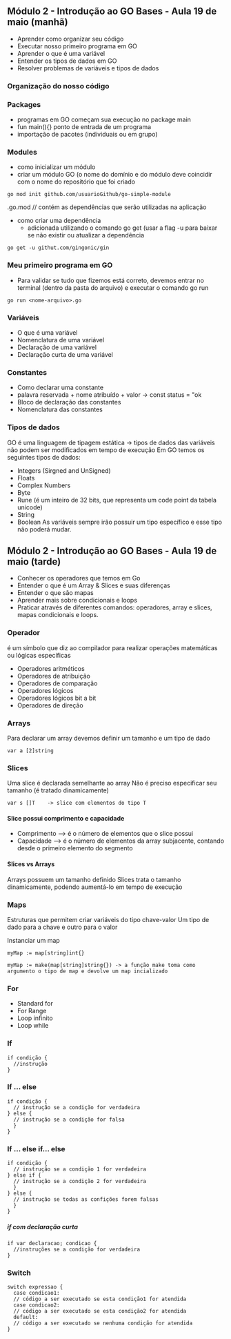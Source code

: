 ## Módulo 2 - Introdução ao GO Bases - Aula 19 de maio (manhã)
- Aprender como organizar seu código
- Executar nosso primeiro programa em GO
- Aprender o que é uma variável
- Entender os tipos de dados em GO
- Resolver problemas de variáveis e tipos de dados

###  Organização do nosso código

### Packages
  - programas em GO começam sua execução no package main
  - fun main(){} ponto de entrada de um programa
  - importação de pacotes (individuais ou em grupo)
  
### Modules
  - como inicializar um módulo
  - criar um módulo GO (o nome do domínio e do módulo deve coincidir com o nome do repositório que foi criado
```shell
go mod init github.com/usuarioGithub/go-simple-module
```
.go.mod // contém as dependências que serão utilizadas na aplicação
    
  - como criar uma dependência
    - adicionada utilizando o comando go get (usar a flag -u para baixar se não existir ou atualizar a dependência
```shell
go get -u githut.com/gingonic/gin
```

###  Meu primeiro programa em GO

- Para validar se tudo que fizemos está correto, devemos entrar no terminal (dentro da pasta do arquivo) e executar o comando go run
```shell
go run <nome-arquivo>.go
```

###  Variáveis

- O que é uma variável
- Nomenclatura de uma variável
- Declaração de uma variável
- Declaração curta de uma variável


###  Constantes

- Como declarar uma constante
- palavra reservada + nome atribuído + valor -> const  status = "ok
- Bloco de declaração das constantes
- Nomenclatura das constantes

###  Tipos de dados

GO é uma linguagem de tipagem estática -> tipos de dados das variáveis não podem ser modificados em tempo de execução
Em GO temos os seguintes tipos de dados:
- Integers (Sirgned and UnSigned)
- Floats
- Complex Numbers 
- Byte
- Rune (é um inteiro de 32 bits, que representa um code point da tabela unicode)
- String
- Boolean
As variáveis sempre irão possuir um tipo específico e esse tipo não poderá mudar.


## Módulo 2 - Introdução ao GO Bases - Aula 19 de maio (tarde)
- Conhecer os operadores que temos em Go
- Entender o que é um Array & Slices e suas diferenças
- Entender o que são mapas
- Aprender mais sobre condicionais e loops
- Praticar através de diferentes comandos: operadores, array e slices, mapas condicionais e loops.

### Operador
é um símbolo que diz ao compilador para realizar operações matemáticas ou lógicas específicas
- Operadores aritméticos
- Operadores de atribuição
- Operadores de comparação
- Operadores lógicos
- Operadores lógicos bit a bit
- Operadores de direção

### Arrays
Para declarar um array devemos definir um tamanho e um tipo de dado
```shell
var a [2]string
```

### Slices
Uma slice é declarada semelhante ao array
Não é preciso especificar seu tamanho (é tratado dinamicamente)
```shell
var s []T    -> slice com elementos do tipo T
```
#### Slice possui comprimento e capacidade
- Comprimento --> é o número de elementos que o slice possui
- Capacidade --> é o número de elementos da array subjacente, contando desde o primeiro elemento do segmento

#### Slices vs Arrays
Arrays possuem um tamanho definido
Slices trata o tamanho dinamicamente, podendo aumentá-lo em tempo de execução

### Maps
Estruturas que permitem criar variáveis do tipo chave-valor
Um tipo de dado para a chave e outro para o valor

Instanciar um map
```shell
myMap := map[string]int{}
```
```shell
myMap := make(map[string]string{}) -> a função make toma como argumento o tipo de map e devolve um map incializado
```

### For
- Standard for
- For Range
- Loop infinito
- Loop while

### If
```shell
if condição {
  //instrução
}
```
### If ... else
```shell
if condição {
  // instrução se a condição for verdadeira
} else {
  // instrução se a condição for falsa
  }
}
```
### If ... else if... else
```shell
if condição {
  // instrução se a condição 1 for verdadeira
} else if {
  // instrução se a condição 2 for verdadeira
  }
} else {
  // instrução se todas as confições forem falsas
  }
}
```

##### if com declaração curta
```shell
if var declaracao; condicao {
  //instruções se a condição for verdadeira
}
```

### Switch
```shell
switch expressao {
  case condicao1:
  // código a ser executado se esta condição1 for atendida
  case condicao2: 
  // código a ser executado se esta condição2 for atendida
  default:
  // código a ser executado se nenhuma condição for atendida
}
```